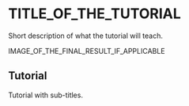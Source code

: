 # TITLE_OF_THE_TUTORIAL

Short description of what the tutorial will teach.

IMAGE_OF_THE_FINAL_RESULT_IF_APPLICABLE

## Tutorial

Tutorial with sub-titles.